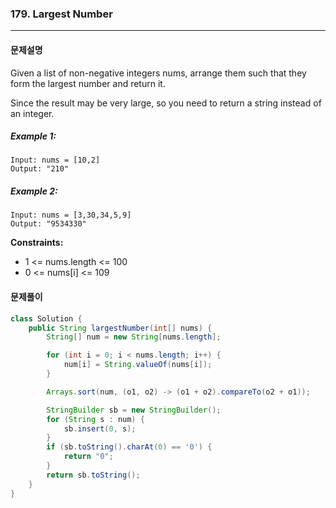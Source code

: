 ### 179. Largest Number

---

#### 문제설명

Given a list of non-negative integers nums, arrange them such that they form the largest number and return it.

Since the result may be very large, so you need to return a string instead of an integer.

##### Example 1:

```
Input: nums = [10,2]
Output: "210"
```

##### Example 2:

```
Input: nums = [3,30,34,5,9]
Output: "9534330"
```

**Constraints:**

- 1 <= nums.length <= 100
- 0 <= nums[i] <= 109

#### 문제풀이

```java
class Solution {
    public String largestNumber(int[] nums) {
        String[] num = new String[nums.length];

        for (int i = 0; i < nums.length; i++) {
            num[i] = String.valueOf(nums[i]);
        }

        Arrays.sort(num, (o1, o2) -> (o1 + o2).compareTo(o2 + o1));

        StringBuilder sb = new StringBuilder();
        for (String s : num) {
            sb.insert(0, s);
        }
        if (sb.toString().charAt(0) == '0') {
            return "0";
        }
        return sb.toString();
    }
}
```
